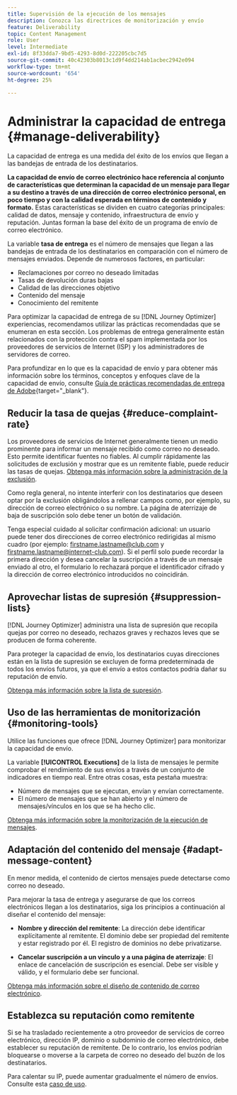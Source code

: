```yaml
---
title: Supervisión de la ejecución de los mensajes
description: Conozca las directrices de monitorización y envío
feature: Deliverability
topic: Content Management
role: User
level: Intermediate
exl-id: 8f33dda7-9bd5-4293-8d0d-222205cbc7d5
source-git-commit: 40c42303b8013c1d9f4dd214ab1acbec2942e094
workflow-type: tm+mt
source-wordcount: '654'
ht-degree: 25%

---
```


# Administrar la capacidad de entrega {#manage-deliverability}

La capacidad de entrega es una medida del éxito de los envíos que llegan a las bandejas de entrada de los destinatarios.

**La capacidad de envío de correo electrónico hace referencia al conjunto de características que determinan la capacidad de un mensaje para llegar a su destino a través de una dirección de correo electrónico personal, en poco tiempo y con la calidad esperada en términos de contenido y formato.** Estas características se dividen en cuatro categorías principales: calidad de datos, mensaje y contenido, infraestructura de envío y reputación. Juntas forman la base del éxito de un programa de envío de correo electrónico.

La variable **tasa de entrega** es el número de mensajes que llegan a las bandejas de entrada de los destinatarios en comparación con el número de mensajes enviados. Depende de numerosos factores, en particular:

* Reclamaciones por correo no deseado limitadas
* Tasas de devolución duras bajas
* Calidad de las direcciones objetivo
* Contenido del mensaje
* Conocimiento del remitente

Para optimizar la capacidad de entrega de su [!DNL Journey Optimizer] experiencias, recomendamos utilizar las prácticas recomendadas que se enumeran en esta sección. Los problemas de entrega generalmente están relacionados con la protección contra el spam implementada por los proveedores de servicios de Internet (ISP) y los administradores de servidores de correo.

Para profundizar en lo que es la capacidad de envío y para obtener más información sobre los términos, conceptos y enfoques clave de la capacidad de envío, consulte [Guía de prácticas recomendadas de entrega de Adobe](https://experienceleague.adobe.com/docs/deliverability-learn/deliverability-best-practice-guide/introduction.html?lang=es){target=&quot;_blank&quot;}.

## Reducir la tasa de quejas {#reduce-complaint-rate}

Los proveedores de servicios de Internet generalmente tienen un medio prominente para informar un mensaje recibido como correo no deseado. Esto permite identificar fuentes no fiables. Al cumplir rápidamente las solicitudes de exclusión y mostrar que es un remitente fiable, puede reducir las tasas de quejas. [Obtenga más información sobre la administración de la exclusión](../messages/consent.md#opt-out-management).

Como regla general, no intente interferir con los destinatarios que deseen optar por la exclusión obligándolos a rellenar campos como, por ejemplo, su dirección de correo electrónico o su nombre. La página de aterrizaje de baja de suscripción solo debe tener un botón de validación.

Tenga especial cuidado al solicitar confirmación adicional: un usuario puede tener dos direcciones de correo electrónico redirigidas al mismo cuadro (por ejemplo: firstname.lastname@club.com y firstname.lastname@internet-club.com). Si el perfil solo puede recordar la primera dirección y desea cancelar la suscripción a través de un mensaje enviado al otro, el formulario lo rechazará porque el identificador cifrado y la dirección de correo electrónico introducidos no coincidirán.

## Aprovechar listas de supresión {#suppression-lists}

[!DNL Journey Optimizer] administra una lista de supresión que recopila quejas por correo no deseado, rechazos graves y rechazos leves que se producen de forma coherente.

Para proteger la capacidad de envío, los destinatarios cuyas direcciones están en la lista de supresión se excluyen de forma predeterminada de todos los envíos futuros, ya que el envío a estos contactos podría dañar su reputación de envío.

[Obtenga más información sobre la lista de supresión](suppression-list.md).

## Uso de las herramientas de monitorización {#monitoring-tools}

Utilice las funciones que ofrece [!DNL Journey Optimizer] para monitorizar la capacidad de envío.

La variable **[!UICONTROL Executions]** de la lista de mensajes le permite comprobar el rendimiento de sus envíos a través de un conjunto de indicadores en tiempo real. Entre otras cosas, esta pestaña muestra:
* Número de mensajes que se ejecutan, envían y envían correctamente.
* El número de mensajes que se han abierto y el número de mensajes/vínculos en los que se ha hecho clic.

[Obtenga más información sobre la monitorización de la ejecución de mensajes](message-monitoring.md).

## Adaptación del contenido del mensaje {#adapt-message-content}

En menor medida, el contenido de ciertos mensajes puede detectarse como correo no deseado.

Para mejorar la tasa de entrega y asegurarse de que los correos electrónicos llegan a los destinatarios, siga los principios a continuación al diseñar el contenido del mensaje:

* **Nombre y dirección del remitente**: La dirección debe identificar explícitamente al remitente. El dominio debe ser propiedad del remitente y estar registrado por él. El registro de dominios no debe privatizarse.

* **Cancelar suscripción a un vínculo y a una página de aterrizaje**: El enlace de cancelación de suscripción es esencial. Debe ser visible y válido, y el formulario debe ser funcional.

[Obtenga más información sobre el diseño de contenido de correo electrónico](../design/design-emails.md).

## Establezca su reputación como remitente

Si se ha trasladado recientemente a otro proveedor de servicios de correo electrónico, dirección IP, dominio o subdominio de correo electrónico, debe establecer su reputación de remitente. De lo contrario, los envíos podrían bloquearse o moverse a la carpeta de correo no deseado del buzón de los destinatarios.

Para calentar su IP, puede aumentar gradualmente el número de envíos. Consulte esta [caso de uso](../building-journeys/ramp-up-deliveries-uc.md).
